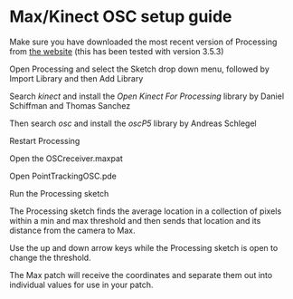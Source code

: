 # Max/Kinect OSC setup guide
Make sure you have downloaded the most recent version of Processing from [the website](https://processing.org/download/)
(this has been tested with version 3.5.3)

Open Processing and select the Sketch drop down menu, followed by 
Import Library and then Add Library

Search _kinect_ and install the _Open Kinect For Processing_ library by Daniel Schiffman and Thomas Sanchez

Then search _osc_ and install the _oscP5_ library by Andreas Schlegel

Restart Processing

Open the OSCreceiver.maxpat

Open PointTrackingOSC.pde

Run the Processing sketch

The Processing sketch finds the average location in a collection of pixels within a min and max threshold and then sends that location and its distance from the camera to Max. 

Use the up and down arrow keys while the Processing sketch is open to change the threshold.

The Max patch will receive the coordinates and separate them out into individual values for use in your patch. 
